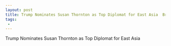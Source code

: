 ```yaml
---
layout: post
title: Trump Nominates Susan Thornton as Top Diplomat for East Asia  Breitbart
tags:
 -
---
```

Trump Nominates Susan Thornton as Top Diplomat for East Asia
